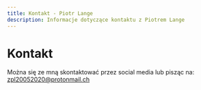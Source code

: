 ```yaml
---
title: Kontakt - Piotr Lange
description: Informacje dotyczące kontaktu z Piotrem Lange
---
```


# Kontakt

Można się ze mną skontaktować przez social media lub pisząc na: [zpl20052020@protonmail.ch](mailto:zpl20052020@protonmail.ch)